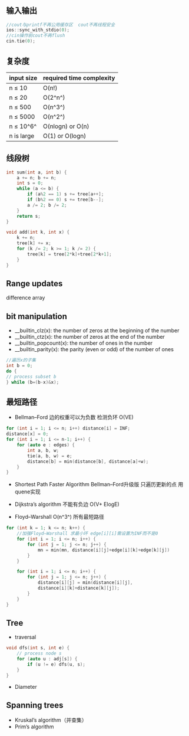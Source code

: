 #

## 输入输出

```c++
//cout与printf不再公用缓存区  cout不再线程安全
ios::sync_with_stdio(0);
//cin操作前cout不再flush
cin.tie(0);
```

## 复杂度

|input size |required time complexity
|---|---
|n ≤ 10| O(n!)
|n ≤ 20 |O(2^n^)
|n ≤ 500 |O(n^3^)
|n ≤ 5000 |O(n^2^)
|n ≤ 10^6^ |O(nlogn) or O(n)
|n is large |O(1) or O(logn)

## 线段树

```c++
int sum(int a, int b) {
    a += n; b += n;
    int s = 0;
    while (a <= b) {
        if (a%2 == 1) s += tree[a++];
        if (b%2 == 0) s += tree[b--];
        a /= 2; b /= 2;
    }
    return s;
}

void add(int k, int x) {
    k += n;
    tree[k] += x;
    for (k /= 2; k >= 1; k /= 2) {
        tree[k] = tree[2*k]+tree[2*k+1];
    }
}
```

## Range updates

difference array

## bit manipulation

- __builtin_clz(x): the number of zeros at the beginning of the number
- __builtin_ctz(x): the number of zeros at the end of the number
- __builtin_popcount(x): the number of ones in the number
- __builtin_parity(x): the parity (even or odd) of the number of ones

```c++
//遍历x的子集
int b = 0;
do {
// process subset b
} while (b=(b-x)&x);
```

## 最短路径

- Bellman–Ford 边的权重可以为负数 检测负环 O(VE)

```c++
for (int i = 1; i <= n; i++) distance[i] = INF;
distance[x] = 0;
for (int i = 1; i <= n-1; i++) {
    for (auto e : edges) {
        int a, b, w;
        tie(a, b, w) = e;
        distance[b] = min(distance[b], distance[a]+w);
    }
}
```

- Shortest Path Faster Algorithm  Bellman–Ford升级版 只遍历更新的点 用quene实现

- Dijkstra’s algorithm 不能有负边 O(V+ ElogE)

- Floyd–Warshall O(n^3^) 所有最短路径

```c++
for (int k = 1; k <= n; k++) {
    //加强Floyd–Warshall 求最小环 edge[i][i]需设置为INF而不是0
    for (int i = 1; i <= n; i++) {
        for (int j = 1; j <= n; j++) {
            mn = min(mn, distance[i][j]+edge[i][k]+edge[k][j])
        }
    }

    for (int i = 1; i <= n; i++) {
        for (int j = 1; j <= n; j++) {
            distance[i][j] = min(distance[i][j],
            distance[i][k]+distance[k][j]);
        }
    }
}
```

## Tree

- traversal

```c++
void dfs(int s, int e) {
    // process node s
    for (auto u : adj[s]) {
        if (u != e) dfs(u, s);
    }
}
```

- Diameter

## Spanning trees

- Kruskal’s algorithm（并查集）
- Prim’s algorithm
